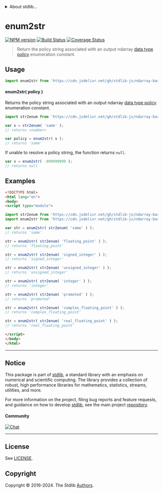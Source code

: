 <!--

@license Apache-2.0

Copyright (c) 2023 The Stdlib Authors.

Licensed under the Apache License, Version 2.0 (the "License");
you may not use this file except in compliance with the License.
You may obtain a copy of the License at

   http://www.apache.org/licenses/LICENSE-2.0

Unless required by applicable law or agreed to in writing, software
distributed under the License is distributed on an "AS IS" BASIS,
WITHOUT WARRANTIES OR CONDITIONS OF ANY KIND, either express or implied.
See the License for the specific language governing permissions and
limitations under the License.

-->


<details>
  <summary>
    About stdlib...
  </summary>
  <p>We believe in a future in which the web is a preferred environment for numerical computation. To help realize this future, we've built stdlib. stdlib is a standard library, with an emphasis on numerical and scientific computation, written in JavaScript (and C) for execution in browsers and in Node.js.</p>
  <p>The library is fully decomposable, being architected in such a way that you can swap out and mix and match APIs and functionality to cater to your exact preferences and use cases.</p>
  <p>When you use stdlib, you can be absolutely certain that you are using the most thorough, rigorous, well-written, studied, documented, tested, measured, and high-quality code out there.</p>
  <p>To join us in bringing numerical computing to the web, get started by checking us out on <a href="https://github.com/stdlib-js/stdlib">GitHub</a>, and please consider <a href="https://opencollective.com/stdlib">financially supporting stdlib</a>. We greatly appreciate your continued support!</p>
</details>

# enum2str

[![NPM version][npm-image]][npm-url] [![Build Status][test-image]][test-url] [![Coverage Status][coverage-image]][coverage-url] <!-- [![dependencies][dependencies-image]][dependencies-url] -->

> Return the policy string associated with an output ndarray [data type policy][@stdlib/ndarray/output-dtype-policies] enumeration constant.

<!-- Section to include introductory text. Make sure to keep an empty line after the intro `section` element and another before the `/section` close. -->

<section class="intro">

</section>

<!-- /.intro -->

<!-- Package usage documentation. -->



<section class="usage">

## Usage

```javascript
import enum2str from 'https://cdn.jsdelivr.net/gh/stdlib-js/ndarray-base-output-policy-enum2str@esm/index.mjs';
```

#### enum2str( policy )

Returns the policy string associated with an output ndarray [data type policy][@stdlib/ndarray/output-dtype-policies] enumeration constant.

```javascript
import str2enum from 'https://cdn.jsdelivr.net/gh/stdlib-js/ndarray-base-output-policy-str2enum@esm/index.mjs';

var v = str2enum( 'same' );
// returns <number>

var policy = enum2str( v );
// returns 'same'
```

If unable to resolve a policy string, the function returns `null`.

```javascript
var v = enum2str( -999999999 );
// returns null
```

</section>

<!-- /.usage -->

<!-- Package usage notes. Make sure to keep an empty line after the `section` element and another before the `/section` close. -->

<section class="notes">

</section>

<!-- /.notes -->

<!-- Package usage examples. -->

<section class="examples">

## Examples

<!-- eslint no-undef: "error" -->

```html
<!DOCTYPE html>
<html lang="en">
<body>
<script type="module">

import str2enum from 'https://cdn.jsdelivr.net/gh/stdlib-js/ndarray-base-output-policy-str2enum@esm/index.mjs';
import enum2str from 'https://cdn.jsdelivr.net/gh/stdlib-js/ndarray-base-output-policy-enum2str@esm/index.mjs';

var str = enum2str( str2enum( 'same' ) );
// returns 'same'

str = enum2str( str2enum( 'floating_point' ) );
// returns 'floating_point'

str = enum2str( str2enum( 'signed_integer' ) );
// returns 'signed_integer'

str = enum2str( str2enum( 'unsigned_integer' ) );
// returns 'unsigned_integer'

str = enum2str( str2enum( 'integer' ) );
// returns 'integer'

str = enum2str( str2enum( 'promoted' ) );
// returns 'promoted'

str = enum2str( str2enum( 'complex_floating_point' ) );
// returns 'complex_floating_point'

str = enum2str( str2enum( 'real_floating_point' ) );
// returns 'real_floating_point'

</script>
</body>
</html>
```

</section>

<!-- /.examples -->

<!-- Section to include cited references. If references are included, add a horizontal rule *before* the section. Make sure to keep an empty line after the `section` element and another before the `/section` close. -->

<section class="references">

</section>

<!-- /.references -->

<!-- Section for related `stdlib` packages. Do not manually edit this section, as it is automatically populated. -->

<section class="related">

</section>

<!-- /.related -->

<!-- Section for all links. Make sure to keep an empty line after the `section` element and another before the `/section` close. -->


<section class="main-repo" >

* * *

## Notice

This package is part of [stdlib][stdlib], a standard library with an emphasis on numerical and scientific computing. The library provides a collection of robust, high performance libraries for mathematics, statistics, streams, utilities, and more.

For more information on the project, filing bug reports and feature requests, and guidance on how to develop [stdlib][stdlib], see the main project [repository][stdlib].

#### Community

[![Chat][chat-image]][chat-url]

---

## License

See [LICENSE][stdlib-license].


## Copyright

Copyright &copy; 2016-2024. The Stdlib [Authors][stdlib-authors].

</section>

<!-- /.stdlib -->

<!-- Section for all links. Make sure to keep an empty line after the `section` element and another before the `/section` close. -->

<section class="links">

[npm-image]: http://img.shields.io/npm/v/@stdlib/ndarray-base-output-policy-enum2str.svg
[npm-url]: https://npmjs.org/package/@stdlib/ndarray-base-output-policy-enum2str

[test-image]: https://github.com/stdlib-js/ndarray-base-output-policy-enum2str/actions/workflows/test.yml/badge.svg?branch=v0.2.2
[test-url]: https://github.com/stdlib-js/ndarray-base-output-policy-enum2str/actions/workflows/test.yml?query=branch:v0.2.2

[coverage-image]: https://img.shields.io/codecov/c/github/stdlib-js/ndarray-base-output-policy-enum2str/main.svg
[coverage-url]: https://codecov.io/github/stdlib-js/ndarray-base-output-policy-enum2str?branch=main

<!--

[dependencies-image]: https://img.shields.io/david/stdlib-js/ndarray-base-output-policy-enum2str.svg
[dependencies-url]: https://david-dm.org/stdlib-js/ndarray-base-output-policy-enum2str/main

-->

[chat-image]: https://img.shields.io/gitter/room/stdlib-js/stdlib.svg
[chat-url]: https://app.gitter.im/#/room/#stdlib-js_stdlib:gitter.im

[stdlib]: https://github.com/stdlib-js/stdlib

[stdlib-authors]: https://github.com/stdlib-js/stdlib/graphs/contributors

[umd]: https://github.com/umdjs/umd
[es-module]: https://developer.mozilla.org/en-US/docs/Web/JavaScript/Guide/Modules

[deno-url]: https://github.com/stdlib-js/ndarray-base-output-policy-enum2str/tree/deno
[deno-readme]: https://github.com/stdlib-js/ndarray-base-output-policy-enum2str/blob/deno/README.md
[umd-url]: https://github.com/stdlib-js/ndarray-base-output-policy-enum2str/tree/umd
[umd-readme]: https://github.com/stdlib-js/ndarray-base-output-policy-enum2str/blob/umd/README.md
[esm-url]: https://github.com/stdlib-js/ndarray-base-output-policy-enum2str/tree/esm
[esm-readme]: https://github.com/stdlib-js/ndarray-base-output-policy-enum2str/blob/esm/README.md
[branches-url]: https://github.com/stdlib-js/ndarray-base-output-policy-enum2str/blob/main/branches.md

[stdlib-license]: https://raw.githubusercontent.com/stdlib-js/ndarray-base-output-policy-enum2str/main/LICENSE

[@stdlib/ndarray/output-dtype-policies]: https://github.com/stdlib-js/ndarray-output-dtype-policies/tree/esm

</section>

<!-- /.links -->
